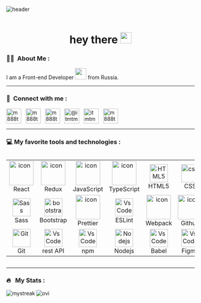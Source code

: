 ![header ](https://capsule-render.vercel.app/api?type=waving&color=gradient&height=256&section=header&text=Hello%20World!&fontSize=75&animation=fadeIn&fontAlignY=38&desc=Welcome%20to%20my%20GitHub%20profile!%20Put%20stars,%20fork%20and%20contribute!&descAlignY=51&descAlign=62)

<div align="center"><img src="https://komarev.com/ghpvc/?username=ITmTm&style=plastic&color=blue&abbreviated=true" alt=""/></div>

<h1 align="center">
  hey there
  <img src="https://media.giphy.com/media/hvRJCLFzcasrR4ia7z/giphy.gif" width="30px"/>
</h1>

### :man_technologist: &nbsp;About Me :

I am a Front-end Developer <img src="https://media.giphy.com/media/WUlplcMpOCEmTGBtBW/giphy.gif" width="30"> from Russia.

---

### :iphone: &nbsp;Connect with me :

<p align="left">
<a href="https://t.me/m888tm" target="blank"><img align="center" src="https://raw.githubusercontent.com/daniilshat/daniilshat/2d7eafe5250314b3d422c86b35de062e0f1f5178/icons/Telegram.svg" alt="m888tm" height="40" width="40" /></a> &nbsp;
<a href="https://linkedin.com/in/m888tm" target="blank"><img align="center" src="https://raw.githubusercontent.com/rahuldkjain/github-profile-readme-generator/master/src/images/icons/Social/linked-in-alt.svg" alt="m888tm" height="40" width="40" /></a> &nbsp;
<a href="https://instagram.com/m888tm" target="blank"><img align="center" src="https://raw.githubusercontent.com/rahuldkjain/github-profile-readme-generator/master/src/images/icons/Social/instagram.svg" alt="m888tm" height="40" width="40" /></a> &nbsp;
<a href="https://codepen.io/itmtm" target="blank"><img align="center" src="https://raw.githubusercontent.com/rahuldkjain/github-profile-readme-generator/master/src/images/icons/Social/codepen.svg" alt="@itmtm" height="40" width="40" /></a> &nbsp;
<a href="https://codesandbox.com/itmtm" target="blank"><img align="center" src="https://raw.githubusercontent.com/rahuldkjain/github-profile-readme-generator/master/src/images/icons/Social/codesandbox.svg" alt="itmtm" height="40" width="40" /></a> &nbsp;
<a href="https://discord.gg/m888tm" target="blank"><img align="center" src="https://raw.githubusercontent.com/rahuldkjain/github-profile-readme-generator/master/src/images/icons/Social/discord.svg" alt="m888tm" height="40" width="40" /></a> &nbsp;
</p>

---


### 💻 My favorite tools and technologies :
<div style="display: flex; align-items: flex-start; align: center">
<table align="center">
  <tr>
    <td align="center" width="96">
        <img src="https://techstack-generator.vercel.app/react-icon.svg" alt="icon" width="65" height="65" />
      <br>React
    </td>
    <td align="center" width="96">
        <img src="https://techstack-generator.vercel.app/redux-icon.svg" alt="icon" width="65" height="65" />
      <br>Redux
    </td>
    <td align="center" width="96">
        <img src="https://techstack-generator.vercel.app/js-icon.svg" alt="icon" width="65" height="65" />
      <br>JavaScript
    </td>
    <td align="center" width="96">
        <img src="https://techstack-generator.vercel.app/ts-icon.svg" alt="icon" width="65" height="65" />
      <br>TypeScript
    </td>
    <td align="center"  width="96">
        <img src="https://skillicons.dev/icons?i=html" width="48" height="48" alt="HTML5" />
      <br>HTML5
    </td>
    <td align="center" width="96">
        <img src="https://skillicons.dev/icons?i=css" width="48" height="48" alt="css" />
      <br>CSS
    </td>
 </tr>

  <tr>
    <td align="center" width="96">
        <img src="https://techstack-generator.vercel.app/sass-icon.svg" width="48" height="48" alt="Sass" />
      <br>Sass
    </td>
    <td align="center"  width="96">
        <img src="https://skillicons.dev/icons?i=bootstrap" width="48" height="48" alt="bootstrap" />
      <br>Bootstrap
    </td>
    <td align="center" width="96">
        <img src="https://techstack-generator.vercel.app/prettier-icon.svg" alt="icon" width="65" height="65" />
      <br>Prettier
    </td>
    <td align="center" width="96">
        <img src="https://techstack-generator.vercel.app/eslint-icon.svg" width="48" height="48" alt="VsCode" />
      <br>ESLint
    </td>
    <td align="center" width="96">
        <img src="https://techstack-generator.vercel.app/webpack-icon.svg" alt="icon" width="65" height="65" />
      <br>Webpack
    </td>
    <td align="center" width="96">
        <img src="https://techstack-generator.vercel.app/github-icon.svg" alt="icon" width="65" height="65" />
      <br>Github
    </td>
  </tr>

 <tr>
    <td align="center" width="96"> 
        <img src="https://user-images.githubusercontent.com/25181517/192108372-f71d70ac-7ae6-4c0d-8395-51d8870c2ef0.png" width="48" height="48" alt="Git" />
      <br>Git
    </td>
    <td align="center" width="96">
        <img src="https://techstack-generator.vercel.app/restapi-icon.svg" width="48" height="48" alt="VsCode" />
      <br>rest API
    </td>
    <td align="center" width="96">
        <img src="https://skillicons.dev/icons?i=npm" width="48" height="48" alt="VsCode" />
      <br>npm
    </td>
    <td align="center" width="96">
        <img src="https://skillicons.dev/icons?i=nodejs" width="48" height="48" alt="Nodejs" />
      <br>Nodejs
    </td>
    <td align="center" width="96">
        <img src="https://skillicons.dev/icons?i=babel" width="48" height="48" alt="VsCode" />
      <br>Babel
    </td>
    <td align="center" width="96">
        <img src="https://skillicons.dev/icons?i=figma" width="48" height="48" alt="VsCode" />
      <br>Figma
    </td>
    <td align="center" width="96">
        <img src="https://skillicons.dev/icons?i=phpstorm" width="48" height="48" alt="VsCode" />
      <br>PhpStorm
    </td>
 </tr>
</table>
</div>


---

### 🔥 &nbsp; My Stats :
<div>
  <p><img align="left" src="https://github-readme-streak-stats.herokuapp.com/?user=ITmTm&theme=dark&background=000000" alt="mystreak"/> </p>

<p><img align="center" src="https://github-readme-stats.vercel.app/api/top-langs?username=ITmTm&show_icons=true&locale=en&layout=compact&theme=chartreuse-dark" alt="ovi" /> </p>
</div>


